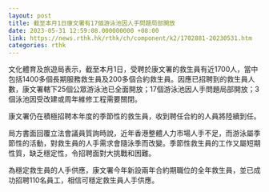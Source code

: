 ```yaml
---
layout: post
title: 截至本月1日康文署有17個游泳池因人手問題局部開放
date: 2023-05-31 12:59:08.000000000 +08:00
link: https://news.rthk.hk/rthk/ch/component/k2/1702881-20230531.htm
categories: rthk
---
```


文化體育及旅遊局表示，截至本月1日，受聘於康文署的救生員有近1700人，當中包括1400多個長期服務救生員及200多個合約救生員。因應已招聘到的救生員人數，康文署轄下25個公眾游泳池已全面開放；17個游泳池因人手問題局部開放；3個泳池因受改建或周年維修工程需要關閉。

康文署仍在積極招聘本年度的季節性的救生員，收到聘任合約的人員將陸續到任。

局方書面回覆立法會議員質詢時說，近年香港整體人力市場人手不足，而游泳屬季節性的活動，對救生員的人手需求會隨泳季而改變。季節性救生員的工作又屬短期性質，缺乏穩定性，令招聘面對大挑戰和困難。

為穩定救生員的人手供應，康文署今年新設兩年合約期職位的全年救生員，並已成功招聘110名員工，相信可穩定救生員人手供應。
